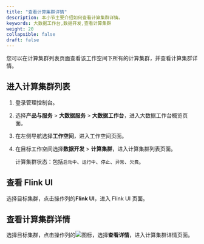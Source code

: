 ```yaml
---
title: "查看计算集群详情"
description: 本小节主要介绍如何查看计算集群详情。 
keywords: 大数据工作台,数据开发,查看计算集群
weight: 20
collapsible: false
draft: false
---
```


您可以在计算集群列表页面查看该工作空间下所有的计算集群，并查看计算集群详情。

## 进入计算集群列表

1. 登录管理控制台。
2. 选择**产品与服务** > **大数据服务** > **大数据工作台**，进入大数据工作台概览页面。
3. 在左侧导航选择**工作空间**，进入工作空间页面。
4. 在目标工作空间选择**数据开发** > **计算集群**，进入计算集群列表页面。   
   
   计算集群状态：包括`启动中`、`运行中`、`停止`、`异常`、`欠费`。

## 查看 Flink UI

选择目标集群，点击操作列的**Flink UI**，进入 Flink UI 页面。  

## 查看计算集群详情

选择目标集群，点击操作列的![](/bigdata/dataomnis/_images/icon_more_cluster.png)图标，选择**查看详情**，进入计算集群详情页面。    
